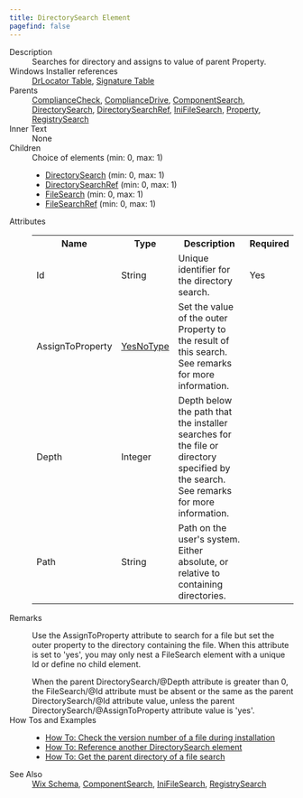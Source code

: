 ```yaml
---
title: DirectorySearch Element
pagefind: false
---
```

<dl>
  <dt>Description</dt>
  <dd>Searches for directory and assigns to value of parent Property.</dd>
  <dt>Windows Installer references</dt>
  <dd>
    <a href="http://msdn.microsoft.com/library/aa368331.aspx" target="_blank">DrLocator Table</a>, <a href="http://msdn.microsoft.com/library/aa371853.aspx" target="_blank">Signature Table</a></dd>
  <dt>Parents</dt>
  <dd>
    <a href="../compliancecheck/">ComplianceCheck</a>, <a href="../compliancedrive/">ComplianceDrive</a>, <a href="../componentsearch/">ComponentSearch</a>, <a href="../directorysearch/">DirectorySearch</a>, <a href="../directorysearchref/">DirectorySearchRef</a>, <a href="../inifilesearch/">IniFileSearch</a>, <a href="../property/">Property</a>, <a href="../registrysearch/">RegistrySearch</a></dd>
  <dt>Inner Text</dt>
  <dd>None</dd>
  <dt>Children</dt>
  <dd>Choice of elements (min: 0, max: 1)<ul><li><a href="../directorysearch/">DirectorySearch</a> (min: 0, max: 1)</li><li><a href="../directorysearchref/">DirectorySearchRef</a> (min: 0, max: 1)</li><li><a href="../filesearch/">FileSearch</a> (min: 0, max: 1)</li><li><a href="../filesearchref/">FileSearchRef</a> (min: 0, max: 1)</li></ul></dd>
  <dt>Attributes</dt>
  <dd>
    <table cellspacing="0" cellpadding="0" class="schema">
      <tr>
        <th width="15%">Name</th>
        <th width="15%">Type</th>
        <th width="65%">Description</th>
        <th width="15%">Required</th>
      </tr>
      <tr>
        <td>Id</td>
        <td>String</td>
        <td>Unique identifier for the directory search.</td>
        <td>Yes</td>
      </tr>
      <tr>
        <td>AssignToProperty</td>
        <td><a href="../simple_type_yesnotype/">YesNoType</a></td>
        <td>Set the value of the outer Property to the result of this search. See remarks for more information.</td>
        <td>&nbsp;</td>
      </tr>
      <tr>
        <td>Depth</td>
        <td>Integer</td>
        <td>                         Depth below the path that the installer searches for the file or directory specified by the search. See remarks for more information.                     </td>
        <td>&nbsp;</td>
      </tr>
      <tr>
        <td>Path</td>
        <td>String</td>
        <td>Path on the user's system. Either absolute, or relative to containing directories.</td>
        <td>&nbsp;</td>
      </tr>
    </table>
  </dd>
  <dt>Remarks</dt>
  <dd><p>Use the AssignToProperty attribute to search for a file but set the outer property to the directory containing the file. When this attribute is set to 'yes', you may only nest a FileSearch element with a unique Id or define no child element.</p><a>When the parent DirectorySearch/@Depth attribute is greater than 0, the FileSearch/@Id attribute must be absent or the same as the parent DirectorySearch/@Id attribute value, unless the parent DirectorySearch/@AssignToProperty attribute value is 'yes'.</a></dd>
  <dt>How Tos and Examples</dt>
  <dd>
    <ul>
      <li>
        <a href="../../../howtos/files_and_registry/check_the_version_number">How To: Check the version number of a file during installation</a>
      </li>
      <li>
        <a href="../../../howtos/files_and_registry/directorysearchref">How To: Reference another DirectorySearch element</a>
      </li>
      <li>
        <a href="../../../howtos/files_and_registry/parentdirectorysearch">How To: Get the parent directory of a file search</a>
      </li>
    </ul>
  </dd>
  <dt>See Also</dt>
  <dd>
    <a href="../">Wix Schema</a>, <a href="../componentsearch/">ComponentSearch</a>, <a href="../inifilesearch/">IniFileSearch</a>, <a href="../registrysearch/">RegistrySearch</a></dd>
</dl>
